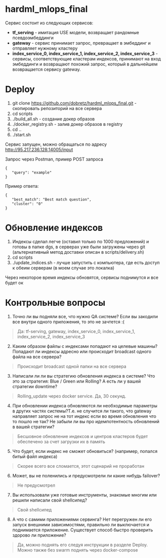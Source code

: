 # hardml_mlops_final

Сервис состоит из следующих сервисов:
- **tf_serving** - имитация USE модели, возвращает рандомные псевдоэмбеддинги
- **gateway** - сервис принимает запрос, превращает в эмбеддинг и отправляет нужному кластеру
- **index_service_0, index_service_1, index_service_2, index_service_3** - сервисы, соответствующие кластерам индексов, принимают на вход эмбеддинги и возвращают похожий запрос, который в дальнейшем возвращается сервису gateway.

# Deploy
1) git clone https://github.com/dobretz/hardml_mlops_final.git - скопировать репозиторий на все сервера
2) cd scripts
3) ./build_all.sh - создание докер образов
4) ./docker_registry.sh - залив докер образов в registry
5) cd ..
6) ./start.sh

Сервис запущен, можно обращаться по адресу http://95.217.236.128:14005/input

Запрос через Postman, пример POST запроса
```
{
   "query": "example"
}
```
Пример ответа:
```
{
   "best_match": "Best match question",
   "cluster": "0"
}
```

# Обновление индексов
1) Индексы сделал легче (оставил только по 1000 предложений) и готовы в папке dgs, в серверах уже были загружены через git (альтернативный метод доставки описан в scripts/delivery.sh)
2) cd scripts
3) ./update_indices.sh - лучше запустить с компьютера, где есть доступ к обеим серверам (в моем случае это локалка)

Через некоторое время индексы обновятся, сервисы поднимутся и все будет ок

# Контрольные вопросы
1. Точно ли вы подняли все, что нужно QA системе? Если вы закодили все внутри одного приложения, то это не зачтется :(
> Да: tf-serving, gateway, index_service_0, index_service_1, index_service_2, index_service_3

2. Каким образом файлы с индексами попадают на целевые машины? Попадают ли индексы адресно или происходит broadcast одного файла на все сервера?
> Происходит broadcast одной папки на все сервера

3. Написали ли ли вы стратегию обновления индекса в системе? Что это за стратегия: Blue / Green или Rolling? А есть ли у вашей стратегии downtime?
> Rolling_update через docker service. Да, 30 секунд.

4. При обновлении индекса обновляются ли необходимые параметры в других частях системы?Т.е. не случится ли такого, что gateway направляет запрос не на тот индекс если во время обновления что то пошло не так? Не забыли ли вы про идемпотентность обновлений в вашей стратегии?
> Бесшовное обновление индексов и центров кластеров будет обеспечено за счет загрузки их в память

5. Что будет, если индекс не сможет обновиться? (например, попался битый файл индекса)
> Скорее всего все сломается, этот сценарий не проработан

6. Может, вы не поленились и предусмотрели ли какие нибудь failover?
> Не предусмотрел

7. Вы использовали уже готовые инструменты, знакомые многим или решили написали свой shellсипед?
> Свой shellсипед
   
8. А что с самими приложениями сервинга? Нет перегружен ли его запуск внешними зависимостями, правильно ли выключается и поднимается приложение. Существует способ быстро проверить здорово ли приложение?
> Да, можно поднять его следуя инструкции в разделе Deploy. Можно также без swarm поднять через docker-compose